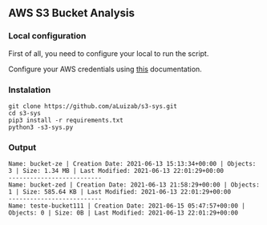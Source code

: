 ## AWS S3 Bucket Analysis

### Local configuration

First of all, you need to configure your local to run the script. 

Configure your AWS credentials using [this](https://docs.aws.amazon.com/cli/latest/reference/configure/#examples) documentation.

### Instalation

```
git clone https://github.com/aLuizab/s3-sys.git
cd s3-sys
pip3 install -r requirements.txt
python3 -s3-sys.py
```
### Output

```
Name: bucket-ze | Creation Date: 2021-06-13 15:13:34+00:00 | Objects: 3 | Size: 1.34 MB | Last Modified: 2021-06-13 22:01:29+00:00
--------------------------
Name: bucket-zed | Creation Date: 2021-06-13 21:58:29+00:00 | Objects: 1 | Size: 585.64 KB | Last Modified: 2021-06-13 22:01:29+00:00
--------------------------
Name: teste-bucket111 | Creation Date: 2021-06-15 05:47:57+00:00 | Objects: 0 | Size: 0B | Last Modified: 2021-06-13 22:01:29+00:00
```